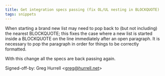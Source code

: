 ```yaml
---
title: Get integration specs passing (fix OL/UL nesting in BLOCKQUOTE) (wikitext, ae0ffab)
tags: snippets
---
```


When starting a brand new list may need to pop back to (but not including) the nearest BLOCKQUOTE; this fixes the case where a new list is started inside a BLOCKQUOTE on the line immediately after an open paragraph. It is necessary to pop the paragraph in order for things to be correctly formatted.

With this change all the specs are back passing again.

Signed-off-by: Greg Hurrell &lt;greg@hurrell.net&gt;
